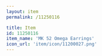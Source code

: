 ```yaml
---
layout: item
permalink: /11250116

title: Item
id: 11250116
item_name: 'MK 52 Omega Earrings'
icon_url: 'item/icon/11200027.png'
---
```

